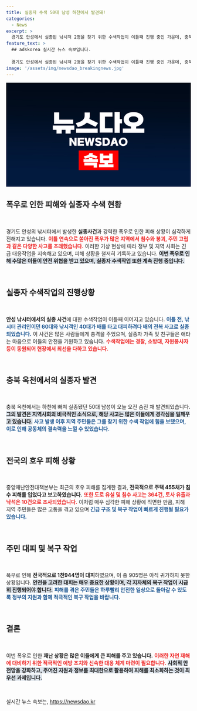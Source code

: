 ```yaml
---
title: 실종자 수색 50대 남성 하천에서 발견돼!
categories:
  - News
excerpt: >
  경기도 안성에서 실종된 낚시객 2명을 찾기 위한 수색작업이 이틀째 진행 중인 가운데, 충북에서 숨진 남성이 발견됐습니다. 폭우로 인한 피해가 속출하며 긴급 복구에 나선 상황, 더 자세한 소식이 궁금하다면 클릭하세요!
feature_text: >
  ## adskorea 실시간 뉴스 속보입니다.

  경기도 안성에서 실종된 낚시객 2명을 찾기 위한 수색작업이 이틀째 진행 중인 가운데, 충북에서 숨진 남성이 발견됐습니다. 폭우로 인한 피해가 속출하며 긴급 복구에 나선 상황, 더 자세한 소식이 궁금하다면 클릭하세요!
image: '/assets/img/newsdao_breakingnews.jpg'
---
```


<p><img src="/assets/img/newsdao_breakingnews.jpg" alt="adskorea 속보" /></p>

<h2 data-ke-size="size26">폭우로 인한 피해와 실종자 수색 현황</h2>

<p data-ke-size="size16">&nbsp;</p>

<p data-ke-size="size16">경기도 안성의 낚시터에서 발생한 <b>실종사건</b>과 강력한 폭우로 인한 피해 상황이 심각하게 전해지고 있습니다. <b><span style="color: #ee2323;">이틀 연속으로 쏟아진 폭우가 많은 지역에서 침수와 붕괴, 주민 고립과 같은 다양한 사고를 초래했습니다.</span></b> 이러한 기상 현상에 따라 정부 및 지역 사회는 긴급 대응작업을 지속해고 있으며, 피해 상황을 철저히 기록하고 있습니다. <b><span style="background-color: #21538527;">이번 폭우로 인해 수많은 이들이 안전 위협을 받고 있으며, 실종자 수색작업 또한 계속 진행 중입니다.</span></b></p>

<p data-ke-size="size16">&nbsp;</p>

<h2 data-ke-size="size26">실종자 수색작업의 진행상황</h2>

<p data-ke-size="size16">&nbsp;</p>

<p data-ke-size="size16"><b>안성 낚시터에서의 실종 사건</b>에 대한 수색작업이 이틀째 이어지고 있습니다. <b><span style="color: #1a5490;">이틀 전, 낚시터 관리인이던 60대와 낚시객인 40대가 배를 타고 대피하려다 배의 전복 사고로 실종되었습니다.</span></b> 이 사건은 많은 사람들에게 충격을 주었으며, 실종자 가족 및 친구들은 애타는 마음으로 이들의 안전을 기원하고 있습니다. <b><span style="color: #ee2323;">수색작업에는 경찰, 소방대, 자원봉사자 등이 동원되어 현장에서 최선을 다하고 있습니다.</span></b></p>

<p data-ke-size="size16">&nbsp;</p>

<h2 data-ke-size="size26">충북 옥천에서의 실종자 발견</h2>

<p data-ke-size="size16">&nbsp;</p>

<p data-ke-size="size16">충북 옥천에서는 하천에 빠져 실종됐던 50대 남성이 오늘 오전 숨진 채 발견되었습니다. <b><span style="background-color: #21538527;">그의 발견은 지역사회의 비극적인 소식으로, 해당 사고는 많은 이들에게 경각심을 일깨우고 있습니다.</span></b> <b><span style="color: #1a5490;">사고 발생 이후 지역 주민들은 그를 찾기 위한 수색 작업에 힘을 보탰으며, 이로 인해 공동체의 결속력을 느낄 수 있었습니다.</span></b></p>

<p data-ke-size="size16">&nbsp;</p>

<h2 data-ke-size="size26">전국의 호우 피해 상황</h2>

<p data-ke-size="size16">&nbsp;</p>

<p data-ke-size="size16">중앙재난안전대책본부는 최근의 호우 피해를 집계한 결과, <b>전국적으로 주택 455채가 침수 피해를 입었다고 보고하였습니다.</b> <b><span style="color: #ee2323;">또한 도로 유실 및 침수 사고는 364건, 토사 유출과 낙석은 10건으로 조사되었습니다.</span></b> 이처럼 매우 심각한 피해 상황에 직면한 만큼, 피해 지역 주민들은 많은 고통을 겪고 있으며 <b><span style="color: #1a5490;">긴급 구조 및 복구 작업이 빠르게 진행될 필요가 있습니다.</span></b></p>

<p data-ke-size="size16">&nbsp;</p>

<h2 data-ke-size="size26">주민 대피 및 복구 작업</h2>

<p data-ke-size="size16">&nbsp;</p>

<p data-ke-size="size16">폭우로 인해 <b>전국적으로 1천944명이 대피</b>하였으며, 이 중 905명은 아직 귀가하지 못한 상황입니다. <b><span style="background-color: #21538527;">안전을 고려한 대피는 매우 중요한 상황이며, 각 지자체의 복구 작업이 시급히 진행되어야 합니다.</span></b> <b><span style="color: #1a5490;">피해를 겪은 주민들은 하루빨리 안전한 일상으로 돌아갈 수 있도록 정부의 지원과 함께 적극적인 복구 작업을 바랍니다.</span></b></p>

<p data-ke-size="size16">&nbsp;</p>

<h2 data-ke-size="size26">결론</h2>

<p data-ke-size="size16">&nbsp;</p>

<p data-ke-size="size16">이번 폭우로 인한 <b>재난 상황은 많은 이들에게 큰 피해를 주고 있습니다.</b> <b><span style="color: #ee2323;">이러한 자연 재해에 대비하기 위한 적극적인 예방 조치와 신속한 대응 체계 마련이 필요합니다.</span></b> <b><span style="background-color: #21538527;">사회적 안전망을 강화하고, 주어진 자원과 정보를 최대한으로 활용하여 피해를 최소화하는 것이 최우선 과제입니다.</span></b></p>

<p data-ke-size="size16">&nbsp;</p>
실시간 뉴스 속보는, <a href="https://newsdao.kr" rel="dofollow">https://newsdao.kr</a>


